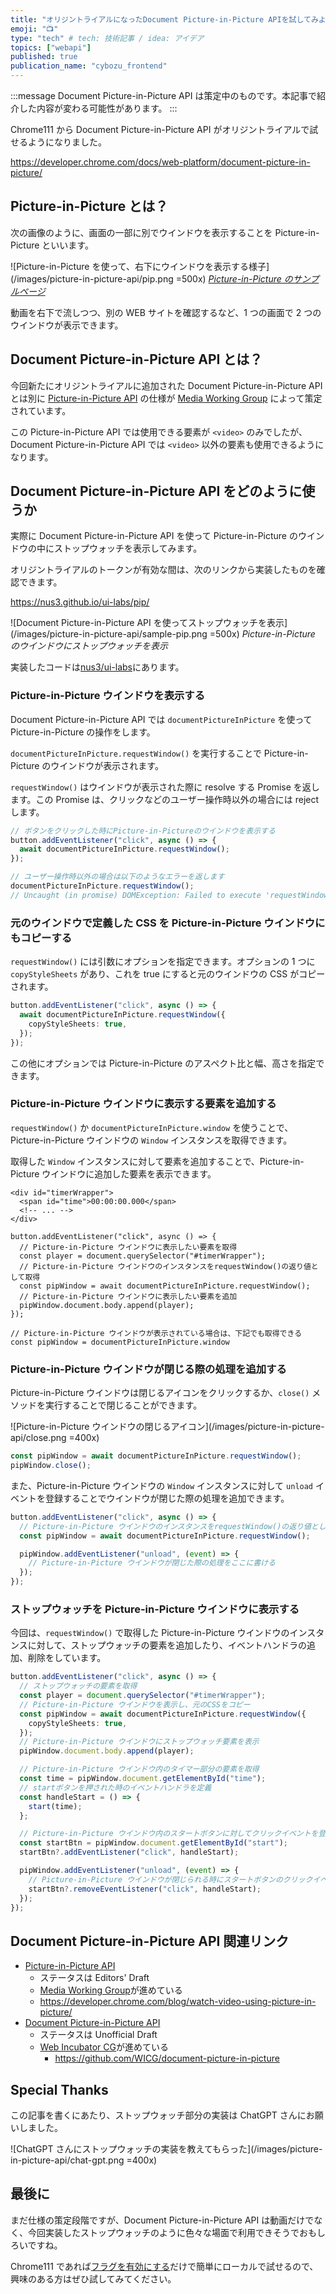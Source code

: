 ```yaml
---
title: "オリジントライアルになったDocument Picture-in-Picture APIを試してみよう"
emoji: "📺"
type: "tech" # tech: 技術記事 / idea: アイデア
topics: ["webapi"]
published: true
publication_name: "cybozu_frontend"
---
```


:::message
Document Picture-in-Picture API は策定中のものです。本記事で紹介した内容が変わる可能性があります。
:::

Chrome111 から Document Picture-in-Picture API がオリジントライアルで試せるようになりました。

https://developer.chrome.com/docs/web-platform/document-picture-in-picture/

## Picture-in-Picture とは？

次の画像のように、画面の一部に別でウインドウを表示することを Picture-in-Picture といいます。

![Picture-in-Picture を使って、右下にウインドウを表示する様子](/images/picture-in-picture-api/pip.png =500x)
_[Picture-in-Picture のサンプルページ](https://googlechrome.github.io/samples/picture-in-picture/)_

動画を右下で流しつつ、別の WEB サイトを確認するなど、1 つの画面で 2 つのウインドウが表示できます。

## Document Picture-in-Picture API とは？

今回新たにオリジントライアルに追加された Document Picture-in-Picture API とは別に [Picture-in-Picture API](https://w3c.github.io/picture-in-picture/) の仕様が [Media Working Group](https://www.w3.org/media-wg/) によって策定されています。

この Picture-in-Picture API では使用できる要素が `<video>` のみでしたが、 Document Picture-in-Picture API では `<video>` 以外の要素も使用できるようになります。

## Document Picture-in-Picture API をどのように使うか

実際に Document Picture-in-Picture API を使って Picture-in-Picture のウインドウの中にストップウォッチを表示してみます。

オリジントライアルのトークンが有効な間は、次のリンクから実装したものを確認できます。

https://nus3.github.io/ui-labs/pip/

![Document Picture-in-Picture API を使ってストップウォッチを表示](/images/picture-in-picture-api/sample-pip.png =500x)
_Picture-in-Picture のウインドウにストップウォッチを表示_

実装したコードは[nus3/ui-labs](https://github.com/nus3/ui-labs/tree/main/src/pip)にあります。

### Picture-in-Picture ウインドウを表示する

Document Picture-in-Picture API では `documentPictureInPicture` を使って Picture-in-Picture の操作をします。

`documentPictureInPicture.requestWindow()` を実行することで Picture-in-Picture のウインドウが表示されます。

`requestWindow()` はウインドウが表示された際に resolve する Promise を返します。この Promise は、クリックなどのユーザー操作時以外の場合には reject します。

```ts
// ボタンをクリックした時にPicture-in-Pictureのウインドウを表示する
button.addEventListener("click", async () => {
  await documentPictureInPicture.requestWindow();
});

// ユーザー操作時以外の場合は以下のようなエラーを返します
documentPictureInPicture.requestWindow();
// Uncaught (in promise) DOMException: Failed to execute 'requestWindow' on 'DocumentPictureInPicture': Document PiP requires user activation
```

### 元のウインドウで定義した CSS を Picture-in-Picture ウインドウにもコピーする

`requestWindow()` には引数にオプションを指定できます。オプションの 1 つに `copyStyleSheets` があり、これを true にすると元のウインドウの CSS がコピーされます。

```ts
button.addEventListener("click", async () => {
  await documentPictureInPicture.requestWindow({
    copyStyleSheets: true,
  });
});
```

この他にオプションでは Picture-in-Picture のアスペクト比と幅、高さを指定できます。

### Picture-in-Picture ウインドウに表示する要素を追加する

`requestWindow()` か `documentPictureInPicture.window` を使うことで、Picture-in-Picture ウインドウの `Window` インスタンスを取得できます。

取得した `Window` インスタンスに対して要素を追加することで、Picture-in-Picture ウインドウに追加した要素を表示できます。

```tsx
<div id="timerWrapper">
  <span id="time">00:00:00.000</span>
  <!-- ... -->
</div>

button.addEventListener("click", async () => {
  // Picture-in-Picture ウインドウに表示したい要素を取得
  const player = document.querySelector("#timerWrapper");
  // Picture-in-Picture ウインドウのインスタンスをrequestWindow()の返り値として取得
  const pipWindow = await documentPictureInPicture.requestWindow();
  // Picture-in-Picture ウインドウに表示したい要素を追加
  pipWindow.document.body.append(player);
});

// Picture-in-Picture ウインドウが表示されている場合は、下記でも取得できる
const pipWindow = documentPictureInPicture.window
```

### Picture-in-Picture ウインドウが閉じる際の処理を追加する

Picture-in-Picture ウインドウは閉じるアイコンをクリックするか、`close()` メソッドを実行することで閉じることができます。

![Picture-in-Picture ウインドウの閉じるアイコン](/images/picture-in-picture-api/close.png =400x)

```ts
const pipWindow = await documentPictureInPicture.requestWindow();
pipWindow.close();
```

また、Picture-in-Picture ウインドウの `Window` インスタンスに対して `unload` イベントを登録することでウインドウが閉じた際の処理を追加できます。

```ts
button.addEventListener("click", async () => {
  // Picture-in-Picture ウインドウのインスタンスをrequestWindow()の返り値として取得
  const pipWindow = await documentPictureInPicture.requestWindow();

  pipWindow.addEventListener("unload", (event) => {
    // Picture-in-Picture ウインドウが閉じた際の処理をここに書ける
  });
});
```

### ストップウォッチを Picture-in-Picture ウインドウに表示する

今回は、`requestWindow()` で取得した Picture-in-Picture ウインドウのインスタンスに対して、ストップウォッチの要素を追加したり、イベントハンドラの追加、削除をしています。

```ts
button.addEventListener("click", async () => {
  // ストップウォッチの要素を取得
  const player = document.querySelector("#timerWrapper");
  // Picture-in-Picture ウインドウを表示し、元のCSSをコピー
  const pipWindow = await documentPictureInPicture.requestWindow({
    copyStyleSheets: true,
  });
  // Picture-in-Picture ウインドウにストップウォッチ要素を表示
  pipWindow.document.body.append(player);

  // Picture-in-Picture ウインドウ内のタイマー部分の要素を取得
  const time = pipWindow.document.getElementById("time");
  // startボタンを押された時のイベントハンドラを定義
  const handleStart = () => {
    start(time);
  };

  // Picture-in-Picture ウインドウ内のスタートボタンに対してクリックイベントを登録
  const startBtn = pipWindow.document.getElementById("start");
  startBtn?.addEventListener("click", handleStart);

  pipWindow.addEventListener("unload", (event) => {
    // Picture-in-Picture ウインドウが閉じられる時にスタートボタンのクリックイベントを削除
    startBtn?.removeEventListener("click", handleStart);
  });
});
```

## Document Picture-in-Picture API 関連リンク

- [Picture-in-Picture API](https://w3c.github.io/picture-in-picture/)
  - ステータスは Editors' Draft
  - [Media Working Group](https://www.w3.org/media-wg/)が進めている
  - https://developer.chrome.com/blog/watch-video-using-picture-in-picture/
- [Document Picture-in-Picture API](https://wicg.github.io/document-picture-in-picture/)
  - ステータスは Unofficial Draft
  - [Web Incubator CG](https://wicg.io/)が進めている
    - https://github.com/WICG/document-picture-in-picture

## Special Thanks

この記事を書くにあたり、ストップウォッチ部分の実装は ChatGPT さんにお願いしました。

![ChatGPT さんにストップウォッチの実装を教えてもらった](/images/picture-in-picture-api/chat-gpt.png =400x)

## 最後に

まだ仕様の策定段階ですが、Document Picture-in-Picture API は動画だけでなく、今回実装したストップウォッチのように色々な場面で利用できそうでおもしろいですね。

Chrome111 であれば[フラグを有効にする](https://developer.chrome.com/docs/web-platform/document-picture-in-picture/#local-testing)だけで簡単にローカルで試せるので、興味のある方はぜひ試してみてください。
